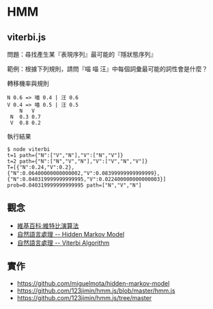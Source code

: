 # HMM

## viterbi.js

問題：尋找產生某『表現序列』最可能的『隱狀態序列』

範例：根據下列規則，請問『喵 喵 汪』中每個詞彙最可能的詞性會是什麼？

轉移機率與規則

```
N 0.6 => 喵 0.4 | 汪 0.6
V 0.4 => 喵 0.5 | 汪 0.5
    N   V
 N  0.3 0.7
 V  0.8 0.2
```

執行結果

```
$ node viterbi
t=1 path={"N":["V","N"],"V":["N","V"]}
t=2 path={"N":["N","V","N"],"V":["V","N","V"]}
T=[{"N":0.24,"V":0.2},{"N":0.06400000000000002,"V":0.08399999999999999},{"N":0.040319999999999995,"V":0.022400000000000003}]
prob=0.040319999999999995 path=["N","V","N"]
```

## 觀念

* [維基百科:維特比演算法](https://zh.wikipedia.org/wiki/%E7%BB%B4%E7%89%B9%E6%AF%94%E7%AE%97%E6%B3%95)
* [自然語言處理 -- Hidden Markov Model](https://ckmarkoh.github.io/blog/2014/04/03/natural-language-processing-hidden-markov-models/)
* [自然語言處理 -- Viterbi Algorithm](https://ckmarkoh.github.io/blog/2014/04/06/natural-language-processing-viterbi-algorithm/)

## 實作

* https://github.com/miguelmota/hidden-markov-model
* https://github.com/123jimin/hmm.js/blob/master/hmm.js
* https://github.com/123jimin/hmm.js/tree/master